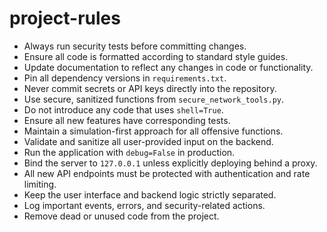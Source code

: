 <!-- AI ASSISTANT INSTRUCTION:
This file contains critical rules and instructions.
Any AI assistant (Cursor, VS Code Copilot, etc.) must fully read and apply the contents of this file
before making any modifications or generating code related to its scope.
Priority order if multiple files apply:
1. docs/project-rules.md
2. Relevant module-specific file
3. docs/general-guidelines.md
No task should be executed without referencing the correct documentation first.
-->

# project-rules
- Always run security tests before committing changes.
- Ensure all code is formatted according to standard style guides.
- Update documentation to reflect any changes in code or functionality.
- Pin all dependency versions in `requirements.txt`.
- Never commit secrets or API keys directly into the repository.
- Use secure, sanitized functions from `secure_network_tools.py`.
- Do not introduce any code that uses `shell=True`.
- Ensure all new features have corresponding tests.
- Maintain a simulation-first approach for all offensive functions.
- Validate and sanitize all user-provided input on the backend.
- Run the application with `debug=False` in production.
- Bind the server to `127.0.0.1` unless explicitly deploying behind a proxy.
- All new API endpoints must be protected with authentication and rate limiting.
- Keep the user interface and backend logic strictly separated.
- Log important events, errors, and security-related actions.
- Remove dead or unused code from the project.
